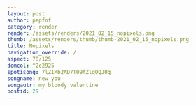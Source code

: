 ```yaml
---
layout: post
author: pepfof
category: render
render: /assets/renders/2021_02_15_nopixels.png
thumb: /assets/renders/thumb/thumb-2021_02_15_nopixels.png
title: Nopixels
navigation_override: /
aspect: 78/125
domcol: ^2c2925
spotisong: 7lZIMb2AD7T09fZlqOQJ0q
songname: new you
songautr: my bloody valentine
postid: 29
---
```


<!--USER BEGIN 1-->

<!--USER END 1-->

<!--more-->
<!--USER BEGIN 2-->

<!--USER END 2-->

